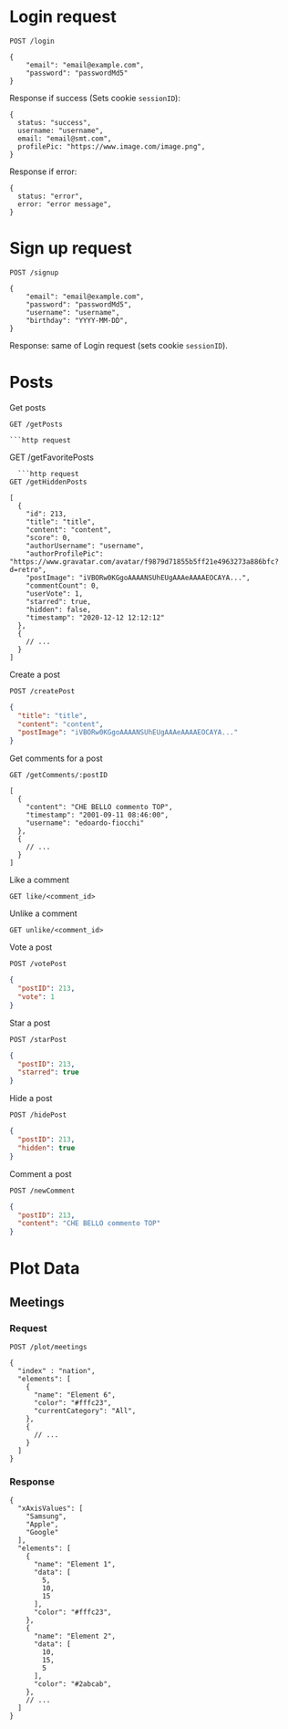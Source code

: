 # Login request


```http request
POST /login

{
    "email": "email@example.com",
    "password": "passwordMd5"
}
```

Response if success (Sets cookie `sessionID`):
```json5
{
  status: "success",
  username: "username",
  email: "email@smt.com",
  profilePic: "https://www.image.com/image.png",
}
```
Response if error:
```json5
{
  status: "error",
  error: "error message",
}
```



# Sign up request

```http request
POST /signup

{
    "email": "email@example.com",
    "password": "passwordMd5",
    "username": "username",
    "birthday": "YYYY-MM-DD",
}
```

Response: same of Login request (sets cookie `sessionID`).


# Posts

Get posts 

  ```http request
  GET /getPosts
  ```
    ```http request
  GET /getFavoritePosts
  ```
    ```http request
  GET /getHiddenPosts
  ```

  ```json5
  [
    {
      "id": 213,
      "title": "title",
      "content": "content",
      "score": 0,
      "authorUsername": "username",
      "authorProfilePic": "https://www.gravatar.com/avatar/f9879d71855b5ff21e4963273a886bfc?d=retro",
      "postImage": "iVBORw0KGgoAAAANSUhEUgAAAeAAAAEOCAYA...",
      "commentCount": 0,
      "userVote": 1,
      "starred": true,
      "hidden": false,
      "timestamp": "2020-12-12 12:12:12"
    },
    {
      // ...
    }
  ]
  ```

Create a post

  ```http request
  POST /createPost
  ```

  ```json
  {
    "title": "title",
    "content": "content",
    "postImage": "iVBORw0KGgoAAAANSUhEUgAAAeAAAAEOCAYA..."
  }
  ```

Get comments for a post

```http request
GET /getComments/:postID
```

```json5
[
  {
    "content": "CHE BELLO commento TOP",
    "timestamp": "2001-09-11 08:46:00",
    "username": "edoardo-fiocchi"
  },
  {
    // ...
  }
]
```

Like a comment

  ```http request
  GET like/<comment_id>
  ```

Unlike a comment

  ```http request
  GET unlike/<comment_id>
  ```


Vote a post

  ```http request
  POST /votePost
  ```

  ```json
  {
    "postID": 213,
    "vote": 1
  }
  ```

Star a post

  ```http request
  POST /starPost
  ```

  ```json
  {
    "postID": 213,
    "starred": true
  }
  ```

Hide a post
  
  ```http request
  POST /hidePost
  ```
  
  ```json
  {
    "postID": 213,
    "hidden": true
  }
  ```

Comment a post

  ```http request
  POST /newComment
  ```

  ```json
  {
    "postID": 213,
    "content": "CHE BELLO commento TOP"
  }
  ```

# Plot Data

## Meetings

### Request

```http request
POST /plot/meetings
```

```json5
{
  "index" : "nation",
  "elements": [
    {
      "name": "Element 6",
      "color": "#fffc23",
      "currentCategory": "All",
    },
    {
      // ...
    }
  ]
}
```

### Response

```json5
{
  "xAxisValues": [
    "Samsung",
    "Apple",
    "Google"
  ],
  "elements": [
    {
      "name": "Element 1",
      "data": [
        5,
        10,
        15
      ],
      "color": "#fffc23",
    },
    {
      "name": "Element 2",
      "data": [
        10,
        15,
        5
      ],
      "color": "#2abcab",
    },
    // ...
  ]
}
```

